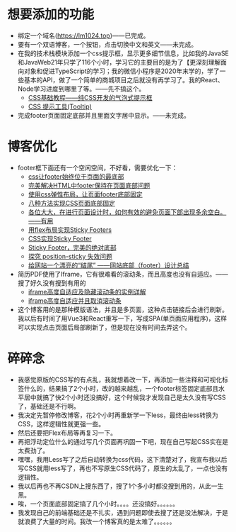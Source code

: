 # 想要添加的功能

* 绑定一个域名(https://lm1024.top)——已完成。
* 要有一个双语博客，一个按钮，点击切换中文和英文——未完成。
* 在我的技术栈模块添加一个css提示框，显示更多细节信息，比如我的JavaSE和JavaWeb21年只学了116个小时，学习它的主要目的是为了【更深刻理解面向对象和促进TypeScript的学习；我的微信小程序是2020年末学的，学了一些基本的API，做了一个简单的商城项目之后就没有再学习了。我的React、Node学习进度到哪里了等。——先不搞这个。
  * [CSS基础教程——纯CSS开发的气泡式提示框](https://zhuanlan.zhihu.com/p/22047542)
  * [CSS 提示工具(Tooltip)](https://www.runoob.com/css/css-tooltip.html)
* 完成footer页面固定底部并且里面文字居中显示。——未完成。

# 博客优化

* footer框下面还有一个空闲空间，不好看，需要优化一下：
  * [css让footer始终位于页面的最底部](https://blog.csdn.net/hlinghling/article/details/50967249)
  * [完美解决HTML中footer保持在页面底部问题](https://blog.csdn.net/m0_38099607/article/details/71598423?utm_medium=distribute.pc_relevant.none-task-blog-2%7Edefault%7EsearchFromBaidu%7Edefault-3.pc_relevant_baidujshouduan&depth_1-utm_source=distribute.pc_relevant.none-task-blog-2%7Edefault%7EsearchFromBaidu%7Edefault-3.pc_relevant_baidujshouduan)
  * [使用css弹性布局，让页面footer底部固定](https://blog.csdn.net/sinat_36728518/article/details/109744551)
  * [八种方法实现CSS页面底部固定](https://segmentfault.com/a/1190000017805669)
  * [各位大大，在进行页面设计时，如何有效的避免页面下部出现多余空白。——有用](https://www.zhihu.com/question/34517074)
  * [用flex布局实现Sticky Footers](https://www.jianshu.com/p/32f3c52b769d)
  * [CSS实现Sticky Footer ](https://www.zhihu.com/column/p/31310639)
  * [Sticky Footer，完美的绝对底部](https://jelly.jd.com/article/6006b1045b6c6a01506c87e3)
  * [探究 position-sticky 失效问题](https://www.cnblogs.com/coco1s/p/14180476.html)
  * [给网站一个漂亮的“结尾” ——网站底部（footer）设计总结](https://zhuanlan.zhihu.com/p/20296269)
* 简历PDF使用了Iframe，它有很难看的滚动条，而且高度也没有自适应。——搜了好久没有搜到有用的
  * [iframe高度自适应及隐藏滚动条的实例详解](https://www.jb51.net/article/124963.htm)
  * [iframe高度自适应并且取消滚动条](https://www.jianshu.com/p/c31a08eb2b8e)
* 这个博客用的是那种模版语法，并且是多页面，这种点击链接后会进行刷新。我以后有时间了用Vue3和React重写一下，写成SPA(单页面应用程序)，这样可以实现点击页面后局部刷新了，但是现在没有时间去弄这个。

# 碎碎念

* 我感觉原版的CSS写的有点乱，我就想着改一下，再添加一些注释和可视化标签什么的，结果搞了2个小时，改的越来越乱，一个footer标签固定底部且水平居中就搞了快2个小时还没搞好，这个时候我才发现自己是太久没有写CSS了，基础还是不行啊。
* 我决定先暂停修改博客，花2个小时再重新学一下less，最终由less转换为CSS，这样逻辑性就更强一些。
* 然后还要把Flex布局等再复习一下。
* 再把浮动定位什么的通过写几个页面再巩固一下吧，现在自己写起CSS实在是太费劲了。
* 嘿嘿，我用Less写了之后自动转换为css代码，这下清楚对了，我宣布我以后写CSS就用less写了，再也不写原生CSS代码了，原生的太乱了，一点也没有逻辑性。
* 我以后再也不再CSDN上搜东西了，搜了1个多小时都没搜到用的，从此一生黑。
* 唉，一个页面底部固定搞了几个小时。。。。还没搞好。。。。。。
* 我发现自己的前端基础还是不扎实，遇到问题即使去搜了还是没法解决，于是就浪费了大量的时间。我改一个博客真的是太难了。。。。。。
